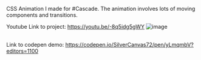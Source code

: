 CSS Animation I made for #Cascade. 
The animation involves lots of moving components and transitions.


Youtube Link to project:
<a href="https://youtu.be/-8q5idg5gWY">https://youtu.be/-8q5idg5gWY</a>
![image](https://github.com/user-attachments/assets/71bf826f-57d8-490f-a249-3fc7df8a2104)

<br/>
Link to codepen demo: 
<a href="https://codepen.io/SilverCanvas72/pen/yLmqmbV?editors=1100">https://codepen.io/SilverCanvas72/pen/yLmqmbV?editors=1100</a>

